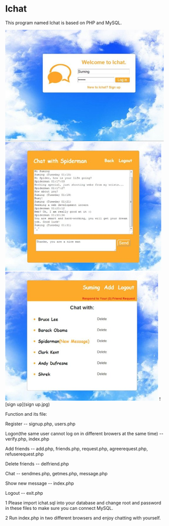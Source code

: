 # Ichat
This program named Ichat is based on PHP and MySQL.

![login](login.jpg)
![chat](chat.jpg)
![notifications](notifications.jpg)
![sign up](sign up.jpg)

Function and its file:

Register -- signup.php, users.php

Logon(the same user cannot log on in different browers at the same time) -- verify.php, index.php

Add friends -- add.php, friends.php, request.php, agreerequest.php, refuserequest.php

Delete friends -- delfriend.php

Chat -- sendmes.php, getmes.php, message.php

Show new message -- index.php

Logout -- exit.php

1 Please import ichat.sql into your database and change root and password in these files to make sure you can connect MySQL.

2 Run index.php in two different browsers and enjoy chatting with yourself. 
